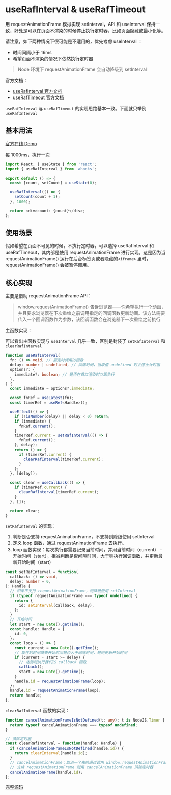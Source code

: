 # useRafInterval & useRafTimeout

用 requestAnimationFrame 模拟实现 setInterval，API 和 useInterval 保持一致，好处是可以在页面不渲染的时候停止执行定时器，比如页面隐藏或最小化等。

请注意，如下两种情况下很可能是不适用的，优先考虑 useInterval ：

- 时间间隔小于 16ms
- 希望页面不渲染的情况下依然执行定时器

> Node 环境下 requestAnimationFrame 会自动降级到 setInterval

官方文档：

- [useRafInterval 官方文档](https://ahooks.js.org/zh-CN/hooks/use-raf-interval)
- [useRafTimeout 官方文档](https://ahooks.js.org/zh-CN/hooks/use-raf-timeout)

`useRafInterval` 与 `useRafTimeout` 的实现思路基本一致。下面就只举例 `useRafInterval`

## 基本用法

[官方在线 Demo](https://ahooks.js.org/~demos/userafinterval-demo1/)

每 1000ms，执行一次

```ts
import React, { useState } from 'react';
import { useRafInterval } from 'ahooks';

export default () => {
  const [count, setCount] = useState(0);

  useRafInterval(() => {
    setCount(count + 1);
  }, 1000);

  return <div>count: {count}</div>;
};
```

## 使用场景

假如希望在页面不可见的时候，不执行定时器，可以选择 useRafInterval 和 useRafTimeout，其内部是使用 requestAnimationFrame 进行实现。这是因为当 requestAnimationFrame() 运行在后台标签页或者隐藏的`<iframe>` 里时，requestAnimationFrame() 会被暂停调用。

## 核心实现

主要是借助 requestAnimationFrame API：

> window.requestAnimationFrame() 告诉浏览器——你希望执行一个动画，并且要求浏览器在下次重绘之前调用指定的回调函数更新动画。该方法需要传入一个回调函数作为参数，该回调函数会在浏览器下一次重绘之前执行

主函数实现：

可以看出主函数实现与 `useInterval` 几乎一致，区别是封装了 `setRafInterval` 和 `clearRafInterval`

```ts
function useRafInterval(
  fn: () => void, // 要定时调用的函数
  delay: number | undefined, // 间隔时间，当取值 undefined 时会停止计时器
  options?: {
    immediate?: boolean; // 是否在首次渲染时立即执行
  },
) {
  const immediate = options?.immediate;

  const fnRef = useLatest(fn);
  const timerRef = useRef<Handle>();

  useEffect(() => {
    if (!isNumber(delay) || delay < 0) return;
    if (immediate) {
      fnRef.current();
    }
    timerRef.current = setRafInterval(() => {
      fnRef.current();
    }, delay);
    return () => {
      if (timerRef.current) {
        clearRafInterval(timerRef.current);
      }
    };
  }, [delay]);

  const clear = useCallback(() => {
    if (timerRef.current) {
      clearRafInterval(timerRef.current);
    }
  }, []);

  return clear;
}
```

`setRafInterval` 的实现：

1. 判断是否支持 requestAnimationFrame，不支持则降级使用 setInterval
2. 定义 loop 函数，通过 requestAnimationFrame 去执行。
3. loop 函数实现：每次执行都需要记录当前时间，并用当前时间（current） - 开始时间（start），相减判断是否间隔时间，大于则执行回调函数，并更新最新开始时间（start）

```ts
const setRafInterval = function(
  callback: () => void,
  delay: number = 0,
): Handle {
  // 如果不支持 requestAnimationFrame，则降级使用 setInterval
  if (typeof requestAnimationFrame === typeof undefined) {
    return {
      id: setInterval(callback, delay),
    };
  }
  // 开始时间
  let start = new Date().getTime();
  const handle: Handle = {
    id: 0,
  };
  const loop = () => {
    const current = new Date().getTime();
    // 现在的时间减去开始时间是否大于间隔时间，是则更新开始时间
    if (current - start >= delay) {
      // 达到则执行我们的 callback 函数
      callback();
      start = new Date().getTime();
    }
    handle.id = requestAnimationFrame(loop);
  };
  handle.id = requestAnimationFrame(loop);
  return handle;
};
```

`clearRafInterval` 函数的实现：

```ts
function cancelAnimationFrameIsNotDefined(t: any): t is NodeJS.Timer {
  return typeof cancelAnimationFrame === typeof undefined;
}

// 清除定时器
const clearRafInterval = function(handle: Handle) {
  if (cancelAnimationFrameIsNotDefined(handle.id)) {
    return clearInterval(handle.id);
  }
  // cancelAnimationFrame：取消一个先前通过调用 window.requestAnimationFrame()方法添加到计划中的动画帧请求
  // 支持 requestAnimationFrame 则用 cancelAnimationFrame 清除定时器
  cancelAnimationFrame(handle.id);
};
```

[完整源码](https://github.com/alibaba/hooks/blob/v3.7.4/packages/hooks/src/useRafInterval/index.ts)
